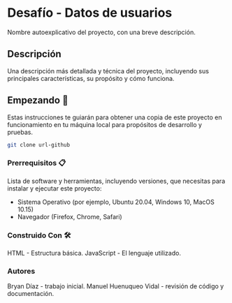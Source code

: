 # Desafío - Datos de usuarios

Nombre autoexplicativo del proyecto, con una breve descripción.

## Descripción

Una descripción más detallada y técnica del proyecto, incluyendo sus principales características, su propósito y cómo funciona.

## Empezando 🚀

Estas instrucciones te guiarán para obtener una copia de este proyecto en funcionamiento en tu máquina local para propósitos de desarrollo y pruebas.

```bash
git clone url-github
```

### Prerrequisitos 📋

Lista de software y herramientas, incluyendo versiones, que necesitas para instalar y ejecutar este proyecto:

- Sistema Operativo (por ejemplo, Ubuntu 20.04, Windows 10, MacOS 10.15)
- Navegador (Firefox, Chrome, Safari)

### Construido Con 🛠️

HTML - Estructura básica.
JavaScript - El lenguaje utilizado.

### Autores

Bryan Díaz - trabajo inicial.
Manuel Huenuqueo Vidal - revisión de código y documentación.
